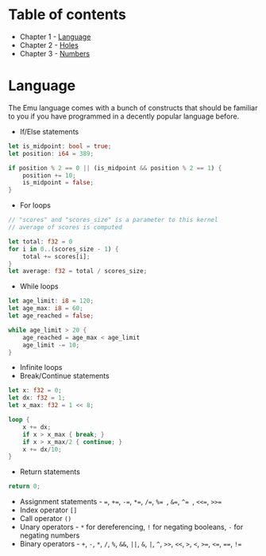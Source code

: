 # Table of contents
- Chapter 1 - [Language](https://github.com/calebwin/emu/edit/master/book/language.md#table-of-contents)
- Chapter 2 - [Holes](https://github.com/calebwin/emu/edit/master/book/holes.md#table-of-contents)
- Chapter 3 - [Numbers](https://github.com/calebwin/emu/edit/master/book/numbers.md#table-of-contents)

# Language
The Emu language comes with a bunch of constructs that should be familiar to you if you have programmed in a decently popular language before.
- If/Else statements
```rust
let is_midpoint: bool = true;
let position: i64 = 389;

if position % 2 == 0 || (is_midpoint && position % 2 == 1) {
	position += 10;
	is_midpoint = false;
}
```
- For loops
```rust
// "scores" and "scores_size" is a parameter to this kernel
// average of scores is computed

let total: f32 = 0
for i in 0..(scores_size - 1) {
	total += scores[i];
}
let average: f32 = total / scores_size;
```
- While loops
```rust
let age_limit: i8 = 120;
let age_max: i8 = 60;
let age_reached = false;

while age_limit > 20 {
	age_reached = age_max < age_limit
	age_limit -= 10;
}
```
- Infinite loops
- Break/Continue statements
```rust
let x: f32 = 0;
let dx: f32 = 1;
let x_max: f32 = 1 << 8;

loop {
	x += dx;
	if x > x_max { break; }
	if x > x_max/2 { continue; }
	x += dx/10;
}
```
- Return statements
```rust
return 0;
```
- Assignment statements - `=`, `+=`, `-=`, `*=`, `/=`, `%= `, `&=`, `^= `, `<<=`, `>>=`
- Index operator `[]`
- Call operator `()`
- Unary operators - `*` for dereferencing, `!` for negating booleans, `-` for negating numbers
- Binary operators - `+`, `-`, `*`, `/`, `%`, `&&`, `||`, `&`, `|`, `^`, `>>`, `<<`, `>`, `<`, `>=`, `<=`, `==`, `!=`
